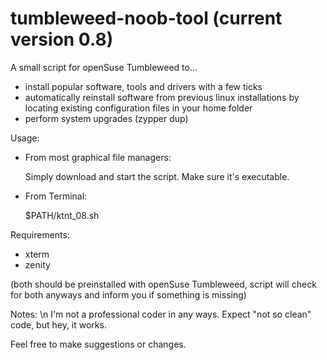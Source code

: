 # tumbleweed-noob-tool (current version 0.8)
A small script for openSuse Tumbleweed to... 
- install popular software, tools and drivers with a few ticks
- automatically reinstall software from previous linux installations by locating existing configuration files in your home folder
- perform system upgrades (zypper dup)



Usage:
- From most graphical file managers: 

    Simply download and start the script. Make sure it's executable.


- From Terminal:

    $PATH/ktnt_08.sh


Requirements:
- xterm 
- zenity 

(both should be preinstalled with openSuse Tumbleweed, script will check for both anyways and inform you if something is missing)


Notes: \n
I'm not a professional coder in any ways. Expect "not so clean" code, but hey, it works.

Feel free to make suggestions or changes.

